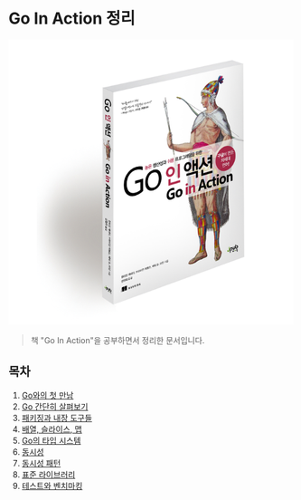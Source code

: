 # Go In Action 정리

![대표사진](./logo.png)

> 책 "Go In Action"을 공부하면서 정리한 문서입니다.

## 목차

1.  [Go와의 첫 만남](./01-first-meeting-with-go/01-first-meeting-with-go.md)
2.  [Go 간단히 살펴보기](./02-go-simple-tour/02-go-simple-tour.md)
3.  [패키징과 내장 도구들](./03-package-and-built-in-tools/03-package-and-built-in-tools.md)
4.  [배열, 슬라이스, 맵]()
5.  [Go의 타입 시스템]()
6.  [동시성]()
7.  [동시성 패턴]()
8.  [표준 라이브러리]()
9.  [테스트와 벤치마킹]()